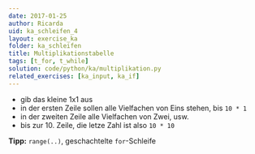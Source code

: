 ```yaml
---
date: 2017-01-25
author: Ricarda
uid: ka_schleifen_4
layout: exercise_ka
folder: ka_schleifen
title: Multiplikationstabelle
tags: [t_for, t_while]
solution: code/python/ka/multiplikation.py
related_exercises: [ka_input, ka_if]
---
```


- gib das kleine 1x1 aus
- in der ersten Zeile sollen alle Vielfachen von Eins stehen, bis `10 * 1`
- in der zweiten Zeile alle Vielfachen von Zwei, usw.
- bis zur 10. Zeile, die letze Zahl ist also `10 * 10`

**Tipp:** `range(..)`, geschachtelte `for`-Schleife